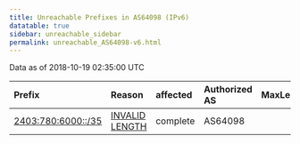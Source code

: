 ```yaml
---
title: Unreachable Prefixes in AS64098 (IPv6)
datatable: true
sidebar: unreachable_sidebar
permalink: unreachable_AS64098-v6.html
---
```


Data as of 2018-10-19 02:35:00 UTC


<div class="datatable-begin"></div>

| Prefix                                                         | Reason                                                                                                       | affected   | Authorized AS   |   MaxLength | Anchor                                       |   unreachable /48s |
|:---------------------------------------------------------------|:-------------------------------------------------------------------------------------------------------------|:-----------|:----------------|------------:|:---------------------------------------------|-------------------:|
| [2403:780:6000::/35](https://stat.ripe.net/2403:780:6000::/35) | [INVALID LENGTH](https://rpki-validator.ripe.net/announcement-preview?asn=AS64098&prefix=2403:780:6000::/35) | complete   | AS64098         |          32 | [APNIC](unreachable_APNIC_RPKI_Root-v6.html) |               8192 |

<div class="datatable-end"></div>
